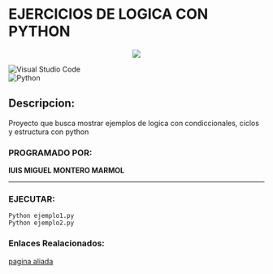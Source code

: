 # EJERCICIOS DE LOGICA CON PYTHON

<p align="center"> 
<img whidth="50" heinght="50" src="https://i.blogs.es/90ec11/guts-berserk/1366_2000.png"
</p>

![Visual Studio Code](https://img.shields.io/badge/Visual%20Studio%20Code-0078d7.svg?style=for-the-badge&logo=visual-studio-code&logoColor=white)         
![Python](https://img.shields.io/badge/python-3670A0?style=for-the-badge&logo=python&logoColor=ffdd54)
## Descripcion:
Proyecto que busca mostrar ejemplos de logica con condiccionales, ciclos y estructura con python 


### PROGRAMADO POR:

**lUIS MIGUEL MONTERO MARMOL**

***

### EJECUTAR:

`Python ejemplo1.py`       
`Python ejemplo2.py`

### Enlaces Realacionados:

[pagina aliada](http://www.locos.com)






